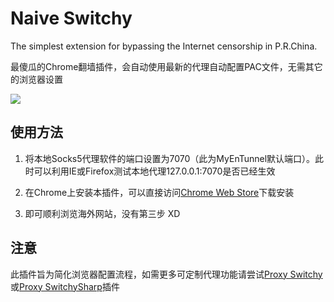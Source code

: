 # Naive Switchy
The simplest extension for bypassing the Internet censorship in P.R.China.

最傻瓜的Chrome翻墙插件，会自动使用最新的代理自动配置PAC文件，无需其它的浏览器设置

![](http://i.imgur.com/onYjG.jpg)


## 使用方法

1. 将本地Socks5代理软件的端口设置为7070（此为MyEnTunnel默认端口）。此时可以利用IE或Firefox测试本地代理127.0.0.1:7070是否已经生效

2. 在Chrome上安装本插件，可以直接访问[Chrome Web Store](https://chrome.google.com/webstore/detail/dhbppccihanpobkkheolfikgkigfgflh)下载安装

3. 即可顺利浏览海外网站，没有第三步 XD

## 注意

此插件旨为简化浏览器配置流程，如需更多可定制代理功能请尝试[Proxy Switchy](https://chrome.google.com/webstore/detail/caehdcpeofiiigpdhbabniblemipncjj)或[Proxy SwitchySharp](https://chrome.google.com/webstore/detail/dpplabbmogkhghncfbfdeeokoefdjegm)插件

